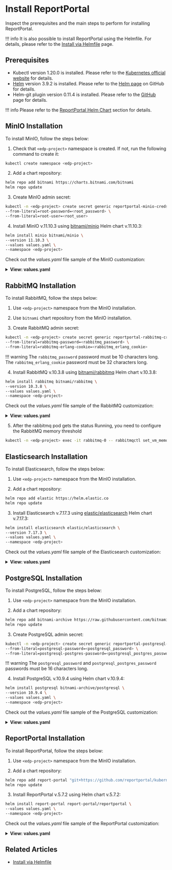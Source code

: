 # Install ReportPortal

Inspect the prerequisites and the main steps to perform for installing ReportPortal.

!!! info
    It is also possible to install ReportPortal using the Helmfile. For details, please refer to the [Install via Helmfile](./install-via-helmfile.md##deploy-reportportal) page.

## Prerequisites

* Kubectl version 1.20.0 is installed. Please refer to the [Kubernetes official website](https://v1-20.docs.kubernetes.io/docs/setup/release/notes/) for details.
* [Helm](https://helm.sh) version 3.9.2 is installed. Please refer to the [Helm page](https://github.com/helm/helm/releases/tag/v3.9.2) on GitHub for details.
* Helm-git plugin version 0.11.4 is installed. Please refer to the [GitHub](https://github.com/aslafy-z/helm-git) page for details.

!!! info
    Please refer to the [ReportPortal Helm Chart](https://github.com/reportportal/kubernetes/tree/develop/reportportal) section for details.

## MinIO Installation

To install MinIO, follow the steps below:

1. Check that `<edp-project>` namespace is created. If not, run the following command to create it:

  ```bash
  kubectl create namespace <edp-project>
  ```

2. Add a chart repository:

  ```bash
  helm repo add bitnami https://charts.bitnami.com/bitnami
  helm repo update
  ```

3. Create MinIO admin secret:

  ```bash
  kubectl -n <edp-project> create secret generic reportportal-minio-creds \
  --from-literal=root-password=<root_password> \
  --from-literal=root-user=<root_user>
  ```

4. Install MinIO v.11.10.3 using [bitnami/minio](https://artifacthub.io/packages/helm/bitnami/minio) Helm chart v.11.10.3:

  ```bash
  helm install minio bitnami/minio \
  --version 11.10.3 \
  --values values.yaml \
  --namespace <edp-project>
  ```

  Check out the *values.yaml* file sample of the MinIO customization:

  <details>
  <summary><b>View: values.yaml</b></summary>

```yaml
auth:
  existingSecret: reportportal-minio-creds
persistence:
  size: 1Gi
```

  </details>

## RabbitMQ Installation

To install RabbitMQ, follow the steps below:

1. Use `<edp-project>` namespace from the MinIO installation.

2. Use `bitnami` chart repository from the MinIO installation.

3. Create RabbitMQ admin secret:

  ```bash
  kubectl -n <edp-project> create secret generic reportportal-rabbitmq-creds \
  --from-literal=rabbitmq-password=<rabbitmq_password> \
  --from-literal=rabbitmq-erlang-cookie=<rabbitmq_erlang_cookie>
  ```

  !!! warning
      The `rabbitmq_password` password must be 10 characters long.<br>
      The `rabbitmq_erlang_cookie` password must be 32 characters long.

4. Install RabbitMQ v.10.3.8 using [bitnami/rabbitmq](https://artifacthub.io/packages/helm/bitnami/rabbitmq) Helm chart v.10.3.8:

  ```bash
  helm install rabbitmq bitnami/rabbitmq \
  --version 10.3.8 \
  --values values.yaml \
  --namespace <edp-project>
  ```

  Check out the *values.yaml* file sample of the RabbitMQ customization:

  <details>
  <summary><b>View: values.yaml</b></summary>

```yaml
auth:
  existingPasswordSecret: reportportal-rabbitmq-creds
  existingErlangSecret: reportportal-rabbitmq-creds
persistence:
  size: 1Gi
```

  </details>

5. After the rabbitmq pod gets the status Running, you need to configure the RabbitMQ memory threshold

  ```bash
  kubectl -n <edp-project> exec -it rabbitmq-0 -- rabbitmqctl set_vm_memory_high_watermark 0.8
  ```

## Elasticsearch Installation

To install Elasticsearch, follow the steps below:

1. Use `<edp-project>` namespace from the MinIO installation.

2. Add a chart repository:

  ```bash
  helm repo add elastic https://helm.elastic.co
  helm repo update
  ```

3. Install Elasticsearch v.7.17.3 using [elastic/elasticsearch](https://artifacthub.io/packages/helm/elastic/elasticsearch) Helm chart v.7.17.3:

  ```bash
  helm install elasticsearch elastic/elasticsearch \
  --version 7.17.3 \
  --values values.yaml \
  --namespace <edp-project>
  ```

  Check out the *values.yaml* file sample of the Elasticsearch customization:

  <details>
  <summary><b>View: values.yaml</b></summary>

```yaml
replicas: 1

extraEnvs:
  - name: discovery.type
    value: single-node
  - name: cluster.initial_master_nodes
    value: ""

resources:
  requests:
    cpu: "100m"
    memory: "3Gi"

volumeClaimTemplate:
  resources:
    requests:
      storage: 3Gi
```

  </details>

## PostgreSQL Installation

To install PostgreSQL, follow the steps below:

1. Use `<edp-project>` namespace from the MinIO installation.

2. Add a chart repository:

  ```bash
  helm repo add bitnami-archive https://raw.githubusercontent.com/bitnami/charts/archive-full-index/bitnami
  helm repo update
  ```

3. Create PostgreSQL admin secret:

  ```bash
  kubectl -n <edp-project> create secret generic reportportal-postgresql-creds \
  --from-literal=postgresql-password=<postgresql_password> \
  --from-literal=postgresql-postgres-password=<postgresql_postgres_password>
  ```

  !!! warning
      The `postgresql_password` and `postgresql_postgres_password` passwords must be 16 characters long.

4. Install PostgreSQL v.10.9.4 using Helm chart v.10.9.4:

  ```bash
  helm install postgresql bitnami-archive/postgresql \
  --version 10.9.4 \
  --values values.yaml \
  --namespace <edp-project>
  ```

  Check out the *values.yaml* file sample of the PostgreSQL customization:

  <details>
  <summary><b>View: values.yaml</b></summary>

```yaml
persistence:
  size: 1Gi
resources:
  requests:
    cpu: "100m"
postgresqlUsername: "rpuser"
postgresqlDatabase: "reportportal"
existingSecret: "reportportal-postgresql-creds"
initdbScripts:
  init_postgres.sh: |
    #!/bin/sh
    /opt/bitnami/postgresql/bin/psql -U postgres -d ${POSTGRES_DB} -c 'CREATE EXTENSION IF NOT EXISTS ltree; CREATE EXTENSION IF NOT EXISTS pgcrypto; CREATE EXTENSION IF NOT EXISTS pg_trgm;'
```

  </details>

## ReportPortal Installation

To install ReportPortal, follow the steps below:

1. Use `<edp-project>` namespace from the MinIO installation.

2. Add a chart repository:

  ```bash
  helm repo add report-portal "git+https://github.com/reportportal/kubernetes@reportportal?ref=master"
  helm repo update
  ```

3. Install ReportPortal v.5.7.2 using Helm chart v.5.7.2:

  ```bash
  helm install report-portal report-portal/reportportal \
  --values values.yaml \
  --namespace <edp-project>
  ```

  Check out the *values.yaml* file sample of the ReportPortal customization:

  <details>
  <summary><b>View: values.yaml</b></summary>

```yaml
serviceindex:
  resources:
    requests:
      cpu: 50m
uat:
  resources:
    requests:
      cpu: 50m
serviceui:
  resources:
    requests:
      cpu: 50m
serviceapi:
  resources:
    requests:
      cpu: 50m
serviceanalyzer:
  resources:
    requests:
      cpu: 50m
serviceanalyzertrain:
  resources:
    requests:
      cpu: 50m

rabbitmq:
  SecretName: "reportportal-rabbitmq-creds"
  endpoint:
    address: rabbitmq.<EDP_PROJECT>.svc.cluster.local
    user: user
    apiuser: user

postgresql:
  SecretName: "reportportal-postgresql-creds"
  endpoint:
    address: postgresql.<EDP_PROJECT>.svc.cluster.local

elasticsearch:
 endpoint: http://elasticsearch-master.<EDP_PROJECT>.svc.cluster.local:9200

minio:
  secretName: "reportportal-minio-creds"
  endpoint: http://minio.<EDP_PROJECT>.svc.cluster.local:9000
  endpointshort: minio.<EDP_PROJECT>.svc.cluster.local:9000
  accesskeyName: "root-user"
  secretkeyName: "root-password"

ingress:
  # IF YOU HAVE SOME DOMAIN NAME SET INGRESS.USEDOMAINNAME to true
  usedomainname: true
  hosts:
    - report-portal-<EDP_PROJECT>.<ROOT_DOMAIN>

```

  </details>

## Related Articles

* [Install via Helmfile](install-via-helmfile.md)
